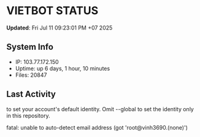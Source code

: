 # VIETBOT STATUS
**Updated**: Fri Jul 11 09:23:01 PM +07 2025

## System Info
- IP: 103.77.172.150
- Uptime: up 6 days, 1 hour, 10 minutes
- Files: 20847

## Last Activity

to set your account's default identity.
Omit --global to set the identity only in this repository.

fatal: unable to auto-detect email address (got 'root@vinh3690.(none)')
